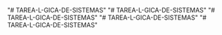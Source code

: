 "# TAREA-L-GICA-DE-SISTEMAS" 
"# TAREA-L-GICA-DE-SISTEMAS" 
"# TAREA-L-GICA-DE-SISTEMAS" 
"# TAREA-L-GICA-DE-SISTEMAS" 
"# TAREA-L-GICA-DE-SISTEMAS" 
